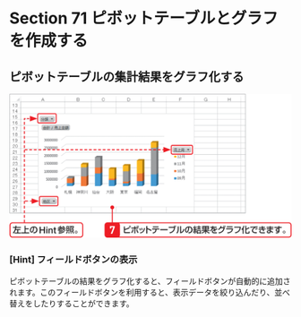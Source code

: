 # Section 71 ピボットテーブルとグラフを作成する

## ピボットテーブルの集計結果をグラフ化する

![](004.png)

### [Hint] フィールドボタンの表示

ピボットテーブルの結果をグラフ化すると、フィールドボタンが自動的に追加されます。このフィールドボタンを利用すると、表示データを絞り込んだり、並べ替えをしたりすることができます。
